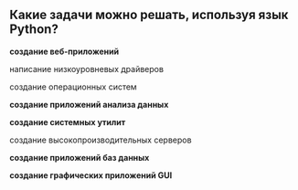 ## Какие задачи можно решать, используя язык Python?



**создание веб-приложений**

написание низкоуровневых драйверов

создание операционных систем

**создание приложений анализа данных**

**создание системных утилит**

создание высокопроизводительных серверов

**создание приложений баз данных**

**создание графических приложений GUI**